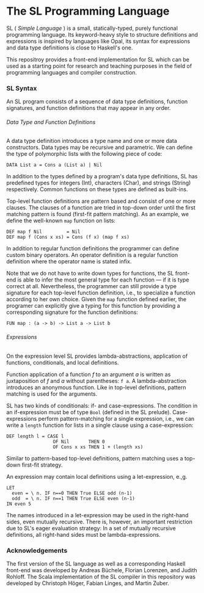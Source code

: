 The SL Programming Language
===========================

SL ( _Simple Language_ ) is a small, statically-typed, purely functional programming language.
Its keyword-heavy style to structure definitions and expressions is inspired by languages
like Opal, its syntax for expressions and data type definitions is close to Haskell's one.

This repositroy provides a front-end implementation for SL which can be used as a starting
point for research and teaching purposes in the field of programming languages and compiler
construction.

### SL Syntax
An SL program consists of a sequence of data type definitions, function signatures, and
function definitions that may appear in any order.

###### Data Type and Function Definitions
A data type definition introduces a type name and one or more data constructors. Data types
may be recursive and parametric. We can define the type of polymorphic lists with the following
piece of code:
```
DATA List a = Cons a (List a) | Nil
```
In addition to the types defined by a program's data type definitions, SL has predefined types
for integers (Int), characters (Char), and strings (String) respectively. Common functions on
these types are defined as built-ins.

Top-level function definitions are pattern based and consist of one or more clauses. The clauses
of a function are tried in top-down order until the first matching pattern is found (first-fit
pattern matching). As an example, we define the well-known `map` function on lists:
```
DEF map f Nil         = Nil
DEF map f (Cons x xs) = Cons (f x) (map f xs)
```
In addition to regular function definitions the programmer can define custom binary operators.
An operator definition is a regular function definition where the operator name is stated infix.

Note that we do not have to write down types for functions, the SL front-end is able to infer the
most general type for each function — if it is type correct at all. Nevertheless, the programmer
can still provide a type signature for each top-level function definition, i.e., to specialize a
function according to her own choice. Given the `map` function defined earlier, the programer can
explicitly give a typing for this function by providing a corresponding signature for the function
definitions:
```
FUN map : (a -> b) -> List a -> List b
```

###### Expressions
On the expression level SL provides lambda-abstractions, application of functions, conditionals,
and local definitions.

Function application of a function _f_ to an argument _a_ is written as juxtaposition of _f_ and _a_
without parentheses: `f a`. A lambda-abstraction introduces an anonymous function. Like in top-level
definitions, pattern matching is used for the arguments.

SL has two kinds of conditionals: if- and case-expressions. The condition in an if-expression must be
of type `Bool` (defined in the SL prelude). Case-expressions perform pattern-matching for a single
expression, i.e., we can write a `length` function for lists in a single clause using a case-expression:
```
DEF length l = CASE l
                 OF Nil       THEN 0
                 OF Cons x xs THEN 1 + (length xs)
```
Similar to pattern-based top-level definitions, pattern matching uses a top-down first-fit strategy.

An expression may contain local definitions using a let-expression, e.\,g.
```
LET
  even = \ n. IF n==0 THEN True ELSE odd (n-1)
  odd  = \ n. IF n==1 THEN True ELSE even (n-1)
IN even 5
```
The names introduced in a let-expression may be used in the right-hand sides, even mutually recursive.
There is, however, an important restriction due to SL's eager evaluation strategy: In a set of mutually
recursive definitions, all right-hand sides must be lambda-expressions.

### Acknowledgements

The first version of the SL language as well as a corresponding Haskell front-end was developed by
Andreas Büchele, Florian Lorenzen, and Judith Rohloff. The Scala implementation of the SL compiler
in this repository was developed by Christoph Höger, Fabian Linges, and Martin Zuber.

